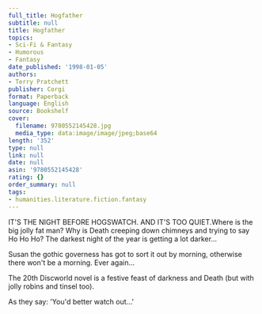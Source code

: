 ```yaml
---
full_title: Hogfather
subtitle: null
title: Hogfather
topics:
- Sci-Fi & Fantasy
- Humorous
- Fantasy
date_published: '1998-01-05'
authors:
- Terry Pratchett
publisher: Corgi
format: Paperback
language: English
source: Bookshelf
cover:
  filename: 9780552145428.jpg
  media_type: data:image/image/jpeg;base64
length: '352'
type: null
link: null
date: null
asin: '9780552145428'
rating: {}
order_summary: null
tags:
- humanities.literature.fiction.fantasy
---
```

IT'S THE NIGHT BEFORE HOGSWATCH. AND IT'S TOO QUIET.Where is the big jolly fat man? Why is Death creeping down chimneys and trying to say Ho Ho Ho? The darkest night of the year is getting a lot darker...

Susan the gothic governess has got to sort it out by morning, otherwise there won't be a morning. Ever again...

The 20th Discworld novel is a festive feast of darkness and Death (but with jolly robins and tinsel too).

As they say: 'You'd better watch out...'
